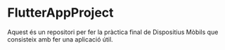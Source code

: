 # FlutterAppProject
Aquest és un repositori per fer la pràctica final de Dispositius Mòbils que consisteix amb fer una aplicació útil.
